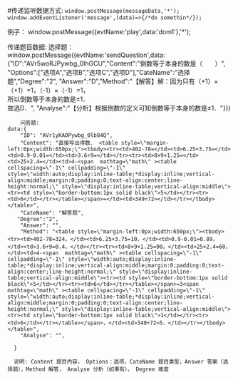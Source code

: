 #传递监听数据方式:
	```window.postMessage(messageData,'*');
	   window.addEventListener('message',(data)=>{/*do somethin*/});
	```

例子：
	window.postMessage({evtName:'play',data:'dom1'},'*');

传递题目数据:
        选择题：
	window.postMessage({evtName:'sendQuestion',data:{"ID":"AVr5woRJPywbg_0lhGCU","Content":"倒数等于本身的数是（　　）",
										"Options":["选项A","选项B","选项C","选项D"],"CateName":"选择题","Degree":"2",
										"Answer":"D","Method":"【解答】解：因为只有（+1）×（+1）=1，（-1）×（-1）=1，<br />所以倒数等于本身的数是±1．<br />故选D．",
										"Analyse":"【分析】根据倒数的定义可知倒数等于本身的数是±1．"}})

        问答题:
	data:{
        "ID": "AVr1yKAOPywbg_0lb84Q",
        "Content": "直接写出得数． <table style=\"margin-left:0px;width:650px;\"><tbody><tr><td>402-78=</td><td>6.25+3.75=</td><td>0.9-0.01=</td><td>3.6÷9=</td></tr><tr><td>8×9×1.25=</td><td>25×2.4=</td><td>4-<span  mathtag=\"math\" ><table cellspacing=\"-1\" cellpadding=\"-1\" style=\"width:auto;display:inline-table;*display:inline;vertical-align:middle;margin:0;padding:0;text-align:center;line-height:normal;\" style=\"display:inline-table;vertical-align:middle\"><tr><td style=\"border-bottom:1px solid black\">5</td></tr><tr><td>6</td></tr></table></span>=</td><td>349÷72≈</td></tr></tbody></table>",
        "CateName": "解答题",
	   "Degree":"2",	
        "Answer": "",
        "Method": "<table style=\"margin-left:0px;width:650px;\"><tbody><tr><td>402-78=324，</td><td>6.25+3.75=10，</td><td>0.9-0.01=0.89，</td><td>3.6÷9=0.4，</td></tr><tr><td>8×9×1.25=90，</td><td>25×2.4=60，</td><td>4-<span  mathtag=\"math\" ><table cellspacing=\"-1\" cellpadding=\"-1\" style=\"width:auto;display:inline-table;*display:inline;vertical-align:middle;margin:0;padding:0;text-align:center;line-height:normal;\" style=\"display:inline-table;vertical-align:middle\"><tr><td style=\"border-bottom:1px solid black\">5</td></tr><tr><td>6</td></tr></table></span>=3<span  mathtag=\"math\" ><table cellspacing=\"-1\" cellpadding=\"-1\" style=\"width:auto;display:inline-table;*display:inline;vertical-align:middle;margin:0;padding:0;text-align:center;line-height:normal;\" style=\"display:inline-table;vertical-align:middle\"><tr><td style=\"border-bottom:1px solid black\">1</td></tr><tr><td>6</td></tr></table></span>，</td><td>349÷72≈5．</td></tr></tbody></table>",
        "Analyse": "",
     
      } 

      说明: Content 题目内容， Options：选项，CateName 题目类型，Answer 答案（选择题），Method 解答， Analyse 分析（如果有）， Degree 难度




	



